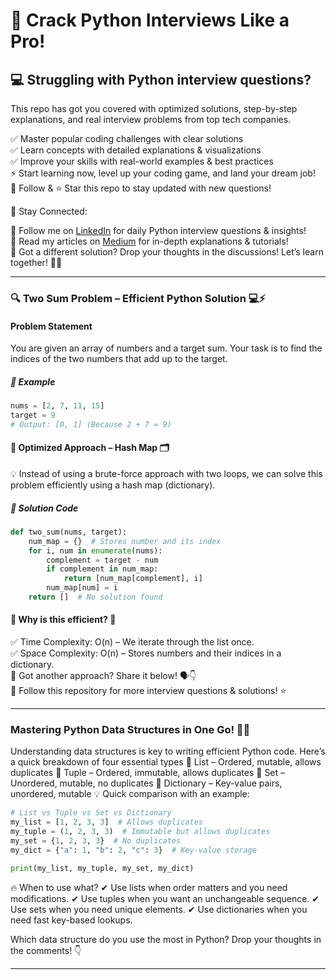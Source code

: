# 🚀 Crack Python Interviews Like a Pro!
## 💻 Struggling with Python interview questions? 

This repo has got you covered with optimized solutions, step-by-step explanations, and real interview problems from top tech companies.

✅ Master popular coding challenges with clear solutions   
✅ Learn concepts with detailed explanations & visualizations   
✅ Improve your skills with real-world examples & best practices   
⚡ Start learning now, level up your coding game, and land your dream job!   
🔔 Follow & ⭐ Star this repo to stay updated with new questions!   

📢 Stay Connected:

🔗 Follow me on [LinkedIn](https://ca.linkedin.com/in/tanu-nanda-prabhu-a15a091b5) for daily Python interview questions & insights!   
📝 Read my articles on [Medium](https://medium.com/@tanunprabhu95) for in-depth explanations & tutorials!   
💬 Got a different solution? Drop your thoughts in the discussions! Let’s learn together! 🧠🔥

---

### 🔍 Two Sum Problem – Efficient Python Solution 💻⚡
#### Problem Statement
You are given an array of numbers and a target sum. Your task is to find the indices of the two numbers that add up to the target.

##### 📝 Example
```python
nums = [2, 7, 11, 15]
target = 9
# Output: [0, 1] (Because 2 + 7 = 9)
```

#### 🚀 Optimized Approach – Hash Map 🗂️
💡 Instead of using a brute-force approach with two loops, we can solve this problem efficiently using a hash map (dictionary).
##### 📝 Solution Code
```python
def two_sum(nums, target):
    num_map = {}  # Stores number and its index
    for i, num in enumerate(nums):
        complement = target - num
        if complement in num_map:
            return [num_map[complement], i]
        num_map[num] = i
    return []  # No solution found
```
#### 🔎 Why is this efficient? 🤔
✅ Time Complexity: O(n) – We iterate through the list once.  
✅ Space Complexity: O(n) – Stores numbers and their indices in a dictionary.  
💬 Got another approach? Share it below! 🗣️👇  
📌 Follow this repository for more interview questions & solutions! ⭐  


---

### Mastering Python Data Structures in One Go! 🚀🐍
Understanding data structures is key to writing efficient Python code. Here’s a quick breakdown of four essential types
🔹 List – Ordered, mutable, allows duplicates
🔹 Tuple – Ordered, immutable, allows duplicates
🔹 Set – Unordered, mutable, no duplicates
🔹 Dictionary – Key-value pairs, unordered, mutable
💡 Quick comparison with an example:

```python
# List vs Tuple vs Set vs Dictionary
my_list = [1, 2, 3, 3]  # Allows duplicates
my_tuple = (1, 2, 3, 3)  # Immutable but allows duplicates
my_set = {1, 2, 3, 3}  # No duplicates
my_dict = {"a": 1, "b": 2, "c": 3}  # Key-value storage

print(my_list, my_tuple, my_set, my_dict)
```

🔥 When to use what?
✔ Use lists when order matters and you need modifications.
✔ Use tuples when you want an unchangeable sequence.
✔ Use sets when you need unique elements.
✔ Use dictionaries when you need fast key-based lookups.

Which data structure do you use the most in Python? Drop your thoughts in the comments! 👇

---
